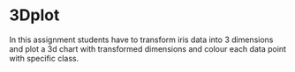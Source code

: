 # 3Dplot
In this assignment students have to transform iris data into 3 dimensions and plot a 3d chart with transformed dimensions and colour each data point with specific class.
